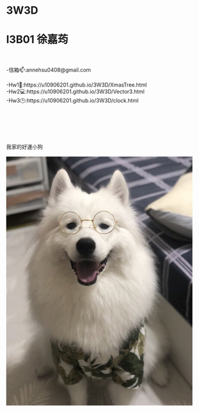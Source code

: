 # 3W3D
<h1> I3B01 徐嘉荺</h1>
<br></br>
-信箱📫:annehsu0408@gmail.com
<br></br>
-Hw1🎄:https://u10906201.github.io/3W3D/XmasTree.html
<br>
-Hw2💻:https://u10906201.github.io/3W3D/Vector3.html
<br>
-Hw3🕒:https://u10906201.github.io/3W3D/clock.html
<br></br><br></br><br></br>



我家的好運小狗<br></br>
![](https://github.com/u10906201/3W3D/blob/master/IMG_8154%20(1).jpg)
